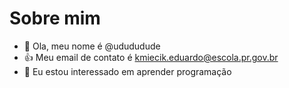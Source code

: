 # Sobre mim
- 👋 Ola, meu nome é @udududude
- 👍 Meu email de contato é kmiecik.eduardo@escola.pr.gov.br
- 👀 Eu estou interessado em aprender programação

<!---
udududude/udududude is a ✨ special ✨ repository because its `README.md` (this file) appears on your GitHub profile.
You can click the Preview link to take a look at your changes.
--->
